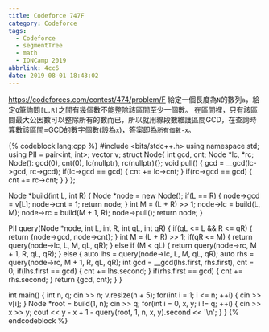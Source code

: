 ```yaml
---
title: Codeforce 747F
category: Codeforce
tags:
  - Codeforce
  - segmentTree
  - math
  - IONCamp 2019
abbrlink: 4cc6
date: 2019-08-01 18:43:02
---
```

https://codeforces.com/contest/474/problem/F
給定一個長度為`N`的數列`a`，給定`Q`筆詢問`[L,R]`之間有幾個數不能整除該區間至少一個數。
在區間裡，只有該區間最大公因數可以整除所有的數而已，所以就用線段數維護區間GCD，在查詢時算數該區間=GCD的數字個數(設為`x`)，答案即為`所有個數-x`。

{% codeblock lang:cpp %}
#include <bits/stdc++.h>
using namespace std;
using PII = pair<int, int>;
vector<int> v;
struct Node{
    int gcd, cnt;
    Node *lc, *rc;
    Node(): gcd(0), cnt(0), lc(nullptr), rc(nullptr){};
    void pull()
    {
        gcd = __gcd(lc->gcd, rc->gcd);
        if(lc->gcd == gcd)
        {
            cnt += lc->cnt;
        }
        if(rc->gcd == gcd)
        {
            cnt += rc->cnt;
        }
    }
};

Node *build(int L, int R)
{
    Node *node = new Node();
    if(L == R)
    {
        node->gcd = v[L];
        node->cnt = 1;
        return node;
    }
    int M = (L + R) >> 1;
    node->lc = build(L, M);
    node->rc = build(M + 1, R);
    node->pull();
    return node;
}

PII query(Node *node, int L, int R, int qL, int qR)
{
    if(qL <= L && R <= qR)
    {
        return {node->gcd, node->cnt};
    }
    int M = (L + R) >> 1;
    if(qR <= M)
    {
        return query(node->lc, L, M, qL, qR);
    }
    else if (M < qL)
    {
        return query(node->rc, M + 1, R, qL, qR);
    }
    else
    {
        auto lhs = query(node->lc, L, M, qL, qR);
        auto rhs = query(node->rc, M + 1, R, qL, qR);
        int gcd = __gcd(lhs.first, rhs.first), cnt = 0;
        if(lhs.first == gcd)
        {
            cnt += lhs.second;
        }
        if(rhs.first == gcd)
        {
            cnt += rhs.second;
        }
        return {gcd, cnt};
    }
}

int main()
{
    int n, q;
    cin >> n;
    v.resize(n + 5);
    for(int i = 1; i <= n; ++i)
    {
        cin >> v[i];
    }
    Node *root = build(1, n);
    cin >> q;
    for(int i = 0, x, y; i != q; ++i)
    {
        cin >> x >> y;
        cout << y - x + 1 - query(root, 1, n, x, y).second << '\n';
    }
}
{% endcodeblock %}
